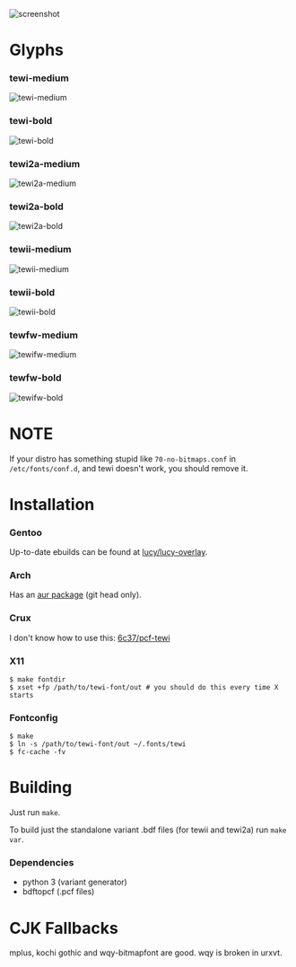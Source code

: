 ![screenshot](https://luz.lu/tewi/tewi.png)

# Glyphs
### tewi-medium
![tewi-medium](https://luz.lu/tewi/tewi-medium-11.png)

### tewi-bold
![tewi-bold](https://luz.lu/tewi/tewi-bold-11.png)

### tewi2a-medium
![tewi2a-medium](https://luz.lu/tewi/tewi2a-medium-11.png)

### tewi2a-bold
![tewi2a-bold](https://luz.lu/tewi/tewi2a-bold-11.png)

### tewii-medium
![tewii-medium](https://luz.lu/tewi/tewii-medium-11.png)

### tewii-bold
![tewii-bold](https://luz.lu/tewi/tewii-bold-11.png)

### tewfw-medium
![tewifw-medium](https://luz.lu/tewi/tewifw-medium-11.png)

### tewfw-bold
![tewifw-bold](https://luz.lu/tewi/tewifw-bold-11.png)

# NOTE
If your distro has something stupid like `70-no-bitmaps.conf` in
`/etc/fonts/conf.d`, and tewi doesn't work, you should remove it.

# Installation
### Gentoo
Up-to-date ebuilds can be found at
[lucy/lucy-overlay](https://github.com/lucy/lucy-overlay).

### Arch
Has an [aur package](https://aur.archlinux.org/packages/bdf-tewi-git/)
(git head only).

### Crux
I don't know how to use this:
[6c37/pcf-tewi](https://github.com/6c37/crux-ports)

### X11
```shell
$ make fontdir
$ xset +fp /path/to/tewi-font/out # you should do this every time X starts
```

### Fontconfig
```shell
$ make
$ ln -s /path/to/tewi-font/out ~/.fonts/tewi
$ fc-cache -fv
```

# Building
Just run `make`.

To build just the standalone variant .bdf files
(for tewii and tewi2a) run `make var`.

### Dependencies
* python 3 (variant generator)
* bdftopcf (.pcf files)

# CJK Fallbacks
mplus, kochi gothic and wqy-bitmapfont are good.
wqy is broken in urxvt.
